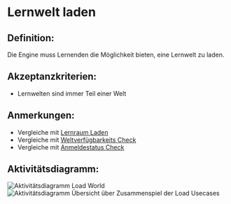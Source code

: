 # Lernwelt laden


## Definition:

Die Engine muss Lernenden die Möglichkeit bieten, eine Lernwelt zu laden.

## Akzeptanzkriterien:

- Lernwelten sind immer Teil einer Welt 

## Anmerkungen:

- Vergleiche mit [Lernraum Laden](ELG0004.md)
- Vergleiche mit [Weltverfügbarkeits Check](ELG0010.md)
- Vergleiche mit [Anmeldestatus Check](EWE0021.md)

## Aktivitätsdiagramm:

![Aktivitätsdiagramm Load World](imageEngineLoadWorld.png)
![Aktivitätsdiagramm Übersicht über Zusammenspiel der Load Usecases](imageEngineLoadWorldOverview.png)